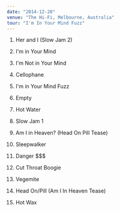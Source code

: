 ```yaml
---
date: "2014-12-20"
venue: "The Hi-Fi, Melbourne, Australia"
tour: "I'm In Your Mind Fuzz"
---
```



 1. Her and I (Slow Jam 2)

 2. I'm in Your Mind

 3. I'm Not in Your Mind

 4. Cellophane

 5. I'm in Your Mind Fuzz

 6. Empty

 7. Hot Water

 8. Slow Jam 1

 9. Am I in Heaven?
    (Head On Pill Tease)

10. Sleepwalker

11. Danger $$$

12. Cut Throat Boogie

13. Vegemite

14. Head On/Pill
    (Am I In Heaven Tease)

15. Hot Wax


